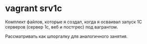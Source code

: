 # vagrant srv1c

Комплект файлов, которые я создал, когда я осваивал запуск 1С серверов (сервер 1с, веб и постгрес) под вагрантом.

Рассматривать как шпоргалку для аналогичного занятия.